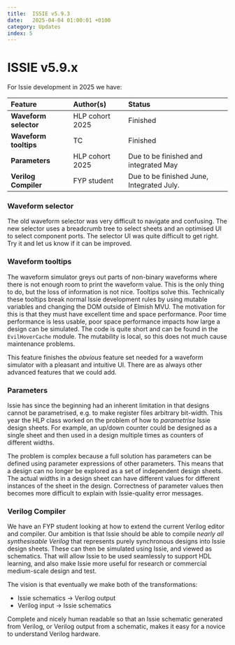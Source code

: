 ```yaml
---
title:  ISSIE v5.9.3
date:   2025-04-04 01:00:01 +0100
category: Updates
index: 5
---
```

# ISSIE v5.9.x

For Issie development in 2025 we have:

|Feature|Author(s) |Status|
|:---------|:-----------|:---------|
| **Waveform selector** | HLP cohort 2025 | Finished | 
| **Waveform tooltips**| TC | Finished| 
| **Parameters** | HLP cohort 2025 | Due to be finished and integrated May |
| **Verilog Compiler** | FYP student | Due to be finished June, Integrated July. |

### Waveform selector

The old waveform selector was very difficult to navigate and confusing. The new selector uses a breadcrumb tree to select sheets and an optimised UI to select component ports. The selector UI was quite difficult to get right. Try it and let us know if it can be improved.


### Waveform tooltips

The waveform simulator greys out parts of non-binary waveforms where there is not enough room to print the waveform value. This is the only thing to do, but the loss of information is not nice. Tooltips solve this. Technically these tooltips break normal Issie development rules by using mutable variables and changing the DOM outside of Elmish MVU. The motivation for this is that they must have excellent time and space performance. Poor time performance is less usable, poor space performance impacts how large a design can be simulated. The code is quite short and can be found in the `EvilHoverCache` module. The mutability is local, so this does not much cause maintenance problems.

This feature finishes the *obvious* feature set needed for a waveform simulator with a pleasant and intuitive UI. There are as always other advanced features that we could add.

### Parameters

Issie has since the beginning had an inherent limitation in that designs cannot be parametrised, e.g. to make register files arbitrary bit-width. This year the HLP class worked on the problem of how to *parametrise* Issie design sheets. For example, an up/down counter could be designed as a single sheet and then used in a design multiple times as counters of different widths.

The problem is complex because a full solution has parameters can be defined using parameter expressions of other parameters. This means that a design can no longer be explored as a set of independent design sheets. The actual widths in a design sheet can have different values for different instances of the sheet in the design. Correctness of parameter values then becomes more difficult to explain with Issie-quality error messages.

### Verilog Compiler

We have an FYP student looking at how to extend the current Verilog editor and compiler. Our ambition is that Issie should be able to compile *nearly all synthesisable Verilog* that represents purely synchronous designs into Issie design sheets. These can then be simulated using Issie, and viewed as schematics. That will allow Issie to be used seamlessly to support HDL learning, and also make Issie more useful for research or commercial medium-scale design and test.

The vision is that eventually we make both of the transformations:

* Issie schematics -> Verilog output
* Verilog input -> Issie schematics

Complete and nicely human readable so that an Issie schematic generated from Verilog, or Verilog output from a schematic,  makes it easy for a novice to understand Verilog hardware.



